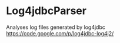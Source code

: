 # Log4jdbcParser
Analyses log files generated by log4jdbc https://code.google.com/p/log4jdbc-log4j2/
